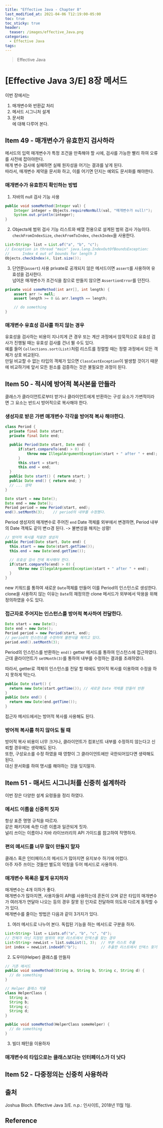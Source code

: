 ```yaml
---
title: "Effective Java - Chapter 8"
last_modified_at: 2021-04-06 T12:19:00-05:00
toc: true
toc_sticky: true
header:
  teaser: /images/effective_Java.png
categories: 
  - Effective Java
tags:
---
```


> Effective Java

[Effective Java 3/E] 8장 메서드
=============
이번 장에서는  
1. 매개변수와 반환값 처리    
2. 메서드 시그니처 설계  
3. 문서화  
에 대해 다루어 본다.  
## Item 49 - 매개변수가 유효한지 검사하라  
메서드의 입력 매개변수가 특정 조건을 만족해야 할 시에, 검사를 가능한 빨리 하여 오류를 사전에 잡아야한다.  
매개 변수 검사에 실패하면 실패 원자성을 어기는 결과를 낳게 된다.  
따라서, 매개변수 제약을 문서화 하고, 이를 어기면 던지는 예외도 문서화를 해야한다.  

### 매개변수가 유효한지 확인하는 방법
1. 자바의 null 검사 기능 사용  
```java
public void someMethod(Integer val) {
    Integer integer = Objects.requireNonNull(val, "매개변수가 null!");
    System.out.println(integer);
}
```

2. Objects에 범위 검사 기능
리스트와 배열 전용으로 설계된 범위 검사 가능이다.  
`checkFromIndexSize`, `checkFromToIndex`, `checkIndex`을 사용한다.  
```java
List<String> list = List.of("a", "b", "c");
// Exception in thread "main" java.lang.IndexOutOfBoundsException: 
//      Index 4 out of bounds for length 3
Objects.checkIndex(4, list.size());
```

3. 단언문(`assert`) 사용
private로 공개되지 않은 메서드이면 `assert`를 사용하여 유효성을 검사한다.   
넘어온 매개변수가 조건식을 참으로 만들지 않으면 `AssertionError`를 던진다.  
```java
private void someMethod(int arr[], int length) {
    assert arr != null;
    assert length >= 0 && arr.length == length;

    // do something
}
```

### 매개변수 유효성 검사를 하지 않는 경우
유효성을 검사하는 비용이 지나치게 큰 경우 또는 계산 과정에서 암묵적으로 유효성 검사가 진행될 때는 유효성 검사를 건너 뛸 수도 있다.  
예를 들어 `Collections.sort(List)`처럼 리스트를 정렬할 때는 정렬 과정에서 모든 객체가 상호 비교된다.  
만일 비교할 수 없는 타입의 객체가 있으면 `ClassCastException`이 발생할 것이기 때문에 비교하기에 앞서 모든 원소를 검증하는 것은 불필요한 과정이 된다.  

## Item 50 - 적시에 방어적 복사본을 만들라
클래스가 클라이언트로부터 받거나 클라이언트에게 반환하는 구성 요소가 가변적이라면 그 요소는 반드시 방어적으로 복사해야 한다.

### 생성자로 받은 가변 매개변수 각각을 방어적 복사 해야한다.
```java
class Period {
  private final Date start;
  private final Date end;

  public Period(Date start, Date end) {
      if(start.compareTo(end) > 0) {
          throw new IllegalArgumentException(start + " after " + end);
      }
      this.start = start;
      this.end = end;
  }
  public Date start() { return start; }
  public Date end() { return end; }
  // ... 생략
}
```

```java
Date start = new Date();
Date end = new Date();
Period period = new Period(start, end);
end().setMonth(3);    // period의 내부를 수정했다.
```
Period 생성자의 매개변수로 주어진 `end` Date 객체를 외부에서 변경하면, Period 내부의 Date 객체도 같이 변ㅁ경 된다. -> 불변성을 해치는 상황!  

```java
// 방어적 복사를 적용한 생성자
public Period(Date start, Date end) {
  this.start = new Date(start.getTime());
  this.end = new Date(end.getTime());

  // 유효성 검사 전에 복사해야 한다. 
  if(start.compareTo(end) > 0) {
      throw new IllegalArgumentException(start + " after " + end);
  }
}
```
new 키워드를 통하여 새로운 `Date`객체를 만들어 이를 Period의 인스턴스로 생성한다.  
clone을 사용하지 않는 이유는 `Date`의 재정의한 clone 메서드가 외부에서 악용을 위해 정의하였을 수도 있다.  

### 접근자로 주어지는 인스턴스를 방어적 복사하여 전달한다.
```java
Date start = new Date();
Date end = new Date();
Period period = new Period(start, end);
// period의 인스턴스를 수정하여 불편식을 해치고 있다. 
period.end().setMonth(3);
```
Period의 인스턴스를 반환하는 `end()` getter 메서드를 통하여 인스턴스에 접근하였다.  
근데 클라이언트가 `setMonth(3)`를 통하여 내부를 수정하는 결과를 초래하였다.  

따라서, getter로 객체의 인스턴스를 전달 할 때에도 방어적 복사를 이용하여 수정을 하지 못하게 막는다.  
```java
public Date start() { 
  return new Date(start.getTime()); // 새로운 Date 객체를 만들어 반환
}
public Date end() { 
  return new Date(end.getTime());
}
```
접근자 메서드에서는 방어적 복사를 사용해도 된다.  

### 방어적 복사를 하지 않아도 될 때
방어적 복사 비용이 너무 크거나, 클라이언트가 컴포넌트 내부를 수정하지 않는다고 신뢰할 경우에는 생략해도 된다.  
또한, 구성요소를 수정 하였을 때 영향이 그 클라이언트에만 국한되어있다면 생략해도 된다.  
대신 문서화를 하여 명시를 해야하는 것을 잊지말자.  

## Item 51 - 매서드 시그니처를 신중히 설계하라
이번 장은 다양한 설계 요령들을 정리 하였다.

### 메서드 이름을 신중히 짓자
항상 표준 명명 규칙을 따르자.  
같은 패키지에 속한 다른 이름과 일관되게 짓자.  
널리 쓰이는 이름이나 자바 라이브러리의 API 가이드를 참고하여 작명하자.  

### 편의 메서드를 너무 많이 만들지 말자
클래스 혹은 인터페이스의 메서드가 많아지면 유지보수 하기에 어렵다.  
아주 자주 쓰이는 것들만 별도의 약칭을 두어 메서드로 사용하자.  

### 매개변수 목록은 짧게 유지하자
매개변수는 4개 이하가 좋다.  
매개변수가 많아지면, 사용자들이 API를 사용하는데 혼돈이 오며 같은 타입의 매개변수가 여러개가 연달아 나오는 등의 경우 잘못 된 인자로 전달하여 의도와 다르게 동작할 수가 있다.  
매개변수를 줄이는 방법은 다음과 같이 3가지가 있다.  

1. 여러 메서드로 나누어 본다.
독립된 기능을 하는 메서드로 구분을 하자.  
```java
List<String> list = Lists.of("a", "b", "c", "d");
// 전체가 아닌 지정된 범위의 부분 리스트에서 인덱스를 찾는 경우
List<String> newList = list.subList(1, 3);  // 부분 리스트 추룰
int index = newList.indexOf("b");           // 추출한 리스트에서 인덱스 찾기
```

2. 도우미(Helper) 클래스를 만들자  
```java
// 기존 메서드
public void someMethod(String a, String b, String c, String d) {
  // do something
}

// Helper 클래스 적용
class HelperClass {
  String a;
  String b;
  String c;
  String d;
}

public void someMethod(HelperClass someHelper) {
  // do something
}
```

3. 빌더 패턴을 이용하자


### 매개변수의 타입으로는 클래스보다는 인터페이스가 더 낫다


## Item 52 - 다중정의는 신중히 사용하라



## 출처
Joshua Bloch. Effective Java 3/E. n.p.: 인사이트, 2018년 11월 1일.  

## Reference

<!-- ★
<img src="/images/Tech/EJ/문제번호.PNG" width="40%" height="40%">  

-->